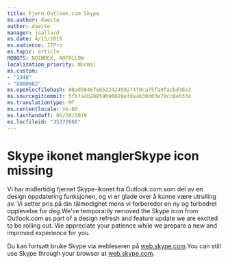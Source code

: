 ```yaml
---
title: Fjern Outlook.com Skype
ms.author: daeite
author: daeite
manager: joallard
ms.date: 4/15/2019
ms.audience: ITPro
ms.topic: article
ROBOTS: NOINDEX, NOFOLLOW
localization_priority: Normal
ms.custom:
- "1348"
- "8000082"
ms.openlocfilehash: 08ad9846feb52242459274f0ca75fa8facbd38e3
ms.sourcegitcommit: 5fb7a4b28859690020efdea630d03e70cc0e6334
ms.translationtype: MT
ms.contentlocale: nb-NO
ms.lasthandoff: 06/28/2019
ms.locfileid: "35372666"
---
```

# <a name="skype-icon-missing"></a><span data-ttu-id="ad033-102">Skype ikonet mangler</span><span class="sxs-lookup"><span data-stu-id="ad033-102">Skype icon missing</span></span>

<span data-ttu-id="ad033-103">Vi har midlertidig fjernet Skype-ikonet fra Outlook.com som del av en design oppdatering funksjonen, og vi er glade over å kunne være utrulling av. Vi setter pris på din tålmodighet mens vi forbereder en ny og forbedret opplevelse for deg.</span><span class="sxs-lookup"><span data-stu-id="ad033-103">We've temporarily removed the Skype icon from Outlook.com as part of a design refresh and feature update we are excited to be rolling out. We appreciate your patience while we prepare a new and improved experience for you.</span></span>

<span data-ttu-id="ad033-104">Du kan fortsatt bruke Skype via webleseren på [web.skype.com](https://web.skype.com/).</span><span class="sxs-lookup"><span data-stu-id="ad033-104">You can still use Skype through your browser at [web.skype.com](https://web.skype.com/).</span></span>
